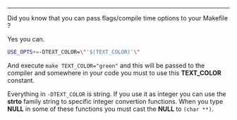
---

Did you know that you can pass flags/compile time options to your Makefile ?

Yes you can.


```bash
USE_OPTS+=-DTEXT_COLOR=\"'$(TEXT_COLOR)'\"
```

And execute `make TEXT_COLOR="green"` and this will be passed to the compiler and somewhere in your code you must to use this **TEXT_COLOR** constant.

Everything in `-DTEXT_COLOR` is string. If you use it as integer you can use the **strto** family string to specific integer convertion functions. When you type **NULL** in some of these functions you must cast the **NULL** to `(char **)`.